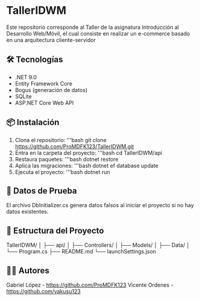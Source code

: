 # TallerIDWM

Este repositorio corresponde al Taller de la asignatura Introducción al Desarrollo Web/Móvil, el cual consiste en realizar un e-commerce basado en una arquitectura cliente-servidor

## 🛠️ Tecnologías

- .NET 9.0
- Entity Framework Core
- Bogus (generación de datos)
- SQLite
- ASP.NET Core Web API

## 📦 Instalación

1. Clona el repositorio:
  '''bash
   git clone https://github.com/ProMDFK123/TallerIDWM.git
2. Entra en la carpeta del proyecto:
  '''bash
   cd TallerIDWM/api
3. Restaura paquetes:
   '''bash
   dotnet restore
4. Aplica las migraciones:
   '''bash
   dotnet ef database update
5. Ejecuta el proyecto:
   '''bash
   dotnet run

## 🧪 Datos de Prueba

El archivo DbInitializer.cs genera datos falsos al iniciar el proyecto si no hay datos existentes.

## 📁 Estructura del Proyecto

TallerIDWM/
│
├── api/
│   ├── Controllers/
│   ├── Models/
│   ├── Data/
│   └── Program.cs
├── README.md
└── launchSettings.json

## 🧑‍💻 Autores

Gabriel López - https://github.com/ProMDFK123
Vicente Ordenes - https://github.com/yakusu123
